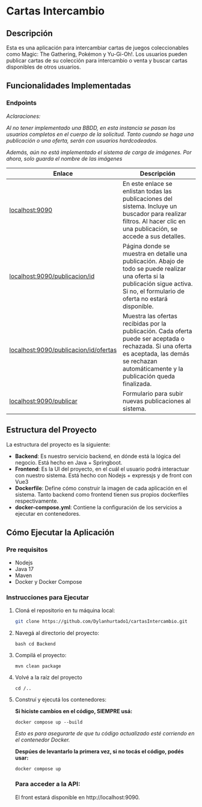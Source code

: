 # Cartas Intercambio

## Descripción
Esta es una aplicación para intercambiar cartas de juegos coleccionables como Magic: The Gathering, Pokémon y Yu-Gi-Oh!. Los usuarios pueden publicar cartas de su colección para intercambio o venta y buscar cartas disponibles de otros usuarios.

## Funcionalidades Implementadas

### Endpoints

*Aclaraciones:*

*Al no tener implementado una BBDD, en esta instancia se pasan los usuarios completos en el cuerpo de la solicitud. Tanto cuando se haga una publicación o una oferta, serán con usuarios hardcodeados.*

*Además, aún no está implementado el sistema de carga de imágenes. Por ahora, solo guarda el nombre de las imágenes*

| **Enlace**                                                        | **Descripción**   |
|-------------------------------------------------------------------|-----|
| [localhost:9090](http://localhost:9090)                           | En este enlace se enlistan todas las publicaciones del sistema. Incluye un buscador para realizar filtros. Al hacer clic en una publicación, se accede a sus detalles. |
| [localhost:9090/publicacion/id](http://localhost:9090/publicacion/id) | Página donde se muestra en detalle una publicación. Abajo de todo se puede realizar una oferta si la publicación sigue activa. Si no, el formulario de oferta no estará disponible. |
| [localhost:9090/publicacion/id/ofertas](http://localhost:9090/publicacion/id/ofertas) | Muestra las ofertas recibidas por la publicación. Cada oferta puede ser aceptada o rechazada. Si una oferta es aceptada, las demás se rechazan automáticamente y la publicación queda finalizada. |
| [localhost:9090/publicar](http://localhost:9090/publicar)     | Formulario para subir nuevas publicaciones al sistema.                                                                                                      |

## Estructura del Proyecto

La estructura del proyecto es la siguiente:

- **Backend**: Es nuestro servicio backend, en dónde está la lógica del negocio. Está hecho en Java + Springboot.
- **Frontend**: Es la UI del proyecto, en el cuál el usuario podrá interactuar con nuestro sistema. Está hecho con Nodejs + expressjs y de front con Vue3 
- **Dockerfile**: Define cómo construir la imagen de cada aplicación en el sistema. Tanto backend como frontend tienen sus propios dockerfiles respectivamente.
- **docker-compose.yml**: Contiene la configuración de los servicios a ejecutar en contenedores.

## Cómo Ejecutar la Aplicación

### Pre requisitos

- Nodejs
- Java 17
- Maven
- Docker y Docker Compose

### Instrucciones para Ejecutar

1. Cloná el repositorio en tu máquina local:
   ```bash
   git clone https://github.com/Dylanhurtado1/cartasIntercambio.git

2. Navegá al directorio del proyecto:

    ```bash cd Backend```

3. Compilá el proyecto:

    ```mvn clean package```

4. Volvé a la raíz del proyecto

    ```cd /..```

5. Construí y ejecutá los contenedores:

    **Si hiciste cambios en el código, SIEMPRE usá:**
    
    ```docker compose up --build```
    
   *Esto es para asegurarte de que tu código actualizado esté corriendo en el contenedor Docker.*
    
   **Despúes de levantarlo la primera vez, si no tocás el código, podés usar:**
    
    ```docker compose up```
    
    ### Para acceder a la API:
    
    El front estará disponible en http://localhost:9090.


